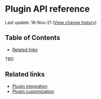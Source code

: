 # Plugin API reference
Last update: 18-Nov-21 ([View change history](https://github.com/foxdev-studio/easylogon-docs/commits/master/2-API%20Reference/1-Plugin.md))

## Table of Contents
- [Related links](#related-links)

TBD

## Related links
- [Plugin integration](/docs/1-Get%20started/3-Plugin%20integration)
- [Plugin customization](/docs/1-Get%20started/4-Plugin%20customization)